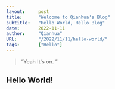 ```yaml
---
layout:     post 
title:      "Welcome to Qianhua's Blog"
subtitle:   "Hello World, Hello Blog"
date:       2022-11-11
author:     "Qianhua"
URL:        "/2022/11/11/hello-world/"
tags:       ["Hello"]
---
```


> “Yeah It's on. ”


## Hello World!
